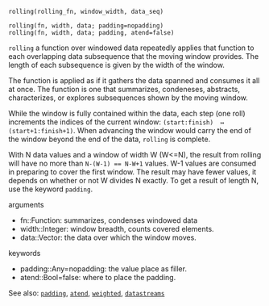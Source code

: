 ```
rolling(rolling_fn, window_width, data_seq)

rolling(fn, width, data; padding=nopadding)
rolling(fn, width, data; padding, atend=false)
```

`rolling` a function over windowed data repeatedly
applies that function to each overlapping data subsequence
that the moving window provides.  The length of
each subsequence is given by the width of the window.

The function is applied as if it gathers the data spanned
and consumes it all at once. 
The function is one that summarizes, condeneses,
abstracts, characterizes, or explores 
subsequences shown by the moving window.

While the window is fully contained within the data,
each step (one roll) increments the indices of the current window:
`(start:finish)  ↦  (start+1:finish+1)`.
When advancing the window would carry the end of the window
beyond the end of the data, `rolling` is complete.

With N data values and a window of width W (W<=N),
the result from rolling will have no more than
`N-(W-1) == N-W+1` values.  W-1 values are consumed
in preparing to cover the first window.  The result
may have fewer values, it depends on whether or not
W divides N exactly.  To get a result of length N,
use the keyword `padding`.

arguments
- fn::Function:   summarizes, condenses windowed data
- width::Integer:   window breadth, counts covered elements.
- data::Vector:     the data over which the window moves.

keywords
- padding::Any=nopadding: the value place as filler.
- atend::Bool=false:     where to place the padding.

See also: [`padding`](padding.md), 
          [`atend`](atend.md),
          [`weighted`](weighted.md),
          [`datastreams`](datastreams.md)


